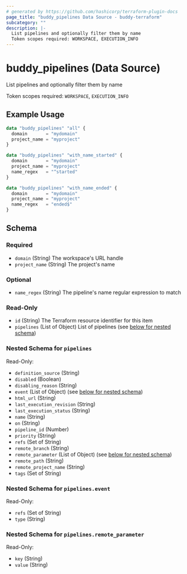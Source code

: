 ```yaml
---
# generated by https://github.com/hashicorp/terraform-plugin-docs
page_title: "buddy_pipelines Data Source - buddy-terraform"
subcategory: ""
description: |-
  List pipelines and optionally filter them by name
  Token scopes required: WORKSPACE, EXECUTION_INFO
---
```


# buddy_pipelines (Data Source)

List pipelines and optionally filter them by name

Token scopes required: `WORKSPACE`, `EXECUTION_INFO`

## Example Usage

```terraform
data "buddy_pipelines" "all" {
  domain       = "mydomain"
  project_name = "myproject"
}

data "buddy_pipelines" "with_name_started" {
  domain       = "mydomain"
  project_name = "myproject"
  name_regex   = "^started"
}

data "buddy_pipelines" "with_name_ended" {
  domain       = "mydomain"
  project_name = "myproject"
  name_regex   = "ended$"
}
```

<!-- schema generated by tfplugindocs -->
## Schema

### Required

- `domain` (String) The workspace's URL handle
- `project_name` (String) The project's name

### Optional

- `name_regex` (String) The pipeline's name regular expression to match

### Read-Only

- `id` (String) The Terraform resource identifier for this item
- `pipelines` (List of Object) List of pipelines (see [below for nested schema](#nestedatt--pipelines))

<a id="nestedatt--pipelines"></a>
### Nested Schema for `pipelines`

Read-Only:

- `definition_source` (String)
- `disabled` (Boolean)
- `disabling_reason` (String)
- `event` (List of Object) (see [below for nested schema](#nestedobjatt--pipelines--event))
- `html_url` (String)
- `last_execution_revision` (String)
- `last_execution_status` (String)
- `name` (String)
- `on` (String)
- `pipeline_id` (Number)
- `priority` (String)
- `refs` (Set of String)
- `remote_branch` (String)
- `remote_parameter` (List of Object) (see [below for nested schema](#nestedobjatt--pipelines--remote_parameter))
- `remote_path` (String)
- `remote_project_name` (String)
- `tags` (Set of String)

<a id="nestedobjatt--pipelines--event"></a>
### Nested Schema for `pipelines.event`

Read-Only:

- `refs` (Set of String)
- `type` (String)


<a id="nestedobjatt--pipelines--remote_parameter"></a>
### Nested Schema for `pipelines.remote_parameter`

Read-Only:

- `key` (String)
- `value` (String)


